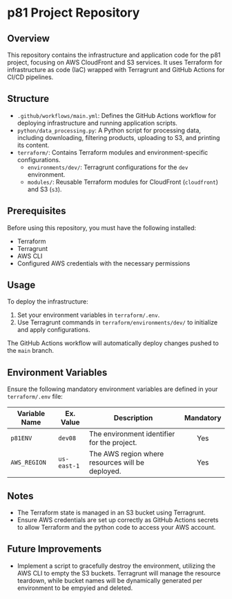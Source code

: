 # p81 Project Repository

## Overview

This repository contains the infrastructure and application code for the p81 project, focusing on AWS CloudFront and S3 services. It uses Terraform for infrastructure as code (IaC) wrapped with Terragrunt and GitHub Actions for CI/CD pipelines.

## Structure

- `.github/workflows/main.yml`: Defines the GitHub Actions workflow for deploying infrastructure and running application scripts.
- `python/data_processing.py`: A Python script for processing data, including downloading, filtering products, uploading to S3, and printing its content.
- `terraform/`: Contains Terraform modules and environment-specific configurations.
  - `environments/dev/`: Terragrunt configurations for the `dev` environment.
  - `modules/`: Reusable Terraform modules for CloudFront (`cloudfront`) and S3 (`s3`).

## Prerequisites

Before using this repository, you must have the following installed:
- Terraform
- Terragrunt
- AWS CLI
- Configured AWS credentials with the necessary permissions

## Usage

To deploy the infrastructure:
1. Set your environment variables in `terraform/.env`.
2. Use Terragrunt commands in `terraform/environments/dev/` to initialize and apply configurations.

The GitHub Actions workflow will automatically deploy changes pushed to the `main` branch.

## Environment Variables

Ensure the following mandatory environment variables are defined in your `terraform/.env` file:

| Variable Name | Ex. Value                   | Description                   | Mandatory |
|---------------|-------------------------|-------------------------------|:---------:|
| `p81ENV`      | `dev08`                 | The environment identifier for the project. | Yes |
| `AWS_REGION`  | `us-east-1`             | The AWS region where resources will be deployed. | Yes |


## Notes

- The Terraform state is managed in an S3 bucket using Terragrunt.
- Ensure AWS credentials are set up correctly as GitHub Actions secrets to allow Terraform and the python code to access your AWS account.

## Future Improvements

- Implement a script to gracefully destroy the environment, utilizing the AWS CLI to empty the S3 buckets. Terragrunt will manage the resource teardown, while bucket names will be dynamically generated per environment to be empyied and deleted.

